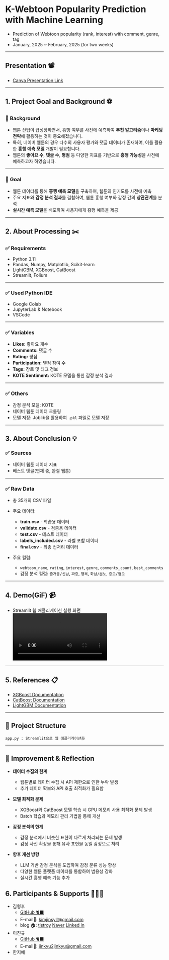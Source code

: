 # K-Webtoon Popularity Prediction with Machine Learning

* Prediction of Webtoon popularity (rank, interest) with comment, genre, tag
* January, 2025 \~ February, 2025 (for two weeks)

---

## **Presentation** 📽️

* [Canva Presentation Link](https://www.canva.com/design/DAGeC0mo_Ys/U_E-Bp7JnTml4pxRkTmq4w/view?utm_content=DAGeC0mo_Ys&utm_campaign=designshare&utm_medium=link2&utm_source=uniquelinks&utlId=ha6cdc818c4)

---

## 1. **Project Goal and Background** ⚽

### 🚀 **Background**

* 웹툰 산업이 급성장하면서, 흥행 여부를 사전에 예측하여 **추천 알고리즘**이나 **마케팅 전략**에 활용하는 것이 중요해졌습니다.
* 특히, 네이버 웹툰의 경우 다수의 사용자 평가와 댓글 데이터가 존재하여, 이를 활용한 **흥행 예측 모델** 개발이 필요합니다.
* 웹툰의 **좋아요 수**, **댓글 수**, **평점** 등 다양한 지표를 기반으로 **흥행 가능성**을 사전에 예측하고자 하였습니다.

---

### 🎯 **Goal**

* 웹툰 데이터를 통해 **흥행 예측 모델**을 구축하여, 웹툰의 인기도를 사전에 예측
* 주요 지표와 **감정 분석 결과**를 결합하여, 웹툰 흥행 여부와 감정 간의 **상관관계**를 분석
* **실시간 예측 모델**을 배포하여 사용자에게 흥행 예측을 제공

---

## 2. **About Processing** ✂️

### ✅ **Requirements**

* Python 3.11
* Pandas, Numpy, Matplotlib, Scikit-learn
* LightGBM, XGBoost, CatBoost
* Streamlit, Folium

---

### ✅ **Used Python IDE**

* Google Colab
* JupyterLab & Notebook
* VSCode

---

### ✅ **Variables**

* **Likes:** 좋아요 개수
* **Comments:** 댓글 수
* **Rating:** 평점
* **Participation:** 별점 참여 수
* **Tags:** 장르 및 태그 정보
* **KOTE Sentiment:** KOTE 모델을 통한 감정 분석 결과

---

### ✅ **Others**

* 감정 분석 모델: KOTE
* 네이버 웹툰 데이터 크롤링
* 모델 저장: Joblib을 활용하여 `.pkl` 파일로 모델 저장

---

## 3. **About Conclusion** 💡

### ✅ **Sources**

* 네이버 웹툰 데이터 지표
* 베스트 댓글(연재 중, 완결 웹툰)

---

### ✅ **Raw Data**

* 총 35개의 CSV 파일
* 주요 데이터:

  * **train.csv** - 학습용 데이터
  * **validate.csv** - 검증용 데이터
  * **test.csv** - 테스트 데이터
  * **labels\_included.csv** - 라벨 포함 데이터
  * **final.csv** - 최종 전처리 데이터
* 주요 컬럼:

  * `webtoon_name`, `rating`, `interest`, `genre`, `comments_count`, `best_comments`
  * 감정 분석 컬럼: `즐거움/신남`, `짜증`, `행복`, `화남/분노`, `증오/혐오`

---

## 4. **Demo(GiF)** 📹

* Streamlit 웹 애플리케이션 실행 화면
<video controls src="1234.mp4" title="Title"></video>

---

## 5. **References** 📋

* [XGBoost Documentation](https://xgboost.readthedocs.io/en/stable/)
* [CatBoost Documentation](https://catboost.ai/en/docs/)
* [LightGBM Documentation](https://lightgbm.readthedocs.io/en/latest/)

---

## 📌 **Project Structure**

```
app.py : Streamlit으로 웹 애플리케이션화
```

---

## 📌 **Improvement & Reflection**

* **데이터 수집의 한계**

  * 웹툰별로 데이터 수집 시 API 제한으로 인한 누락 발생
  * 추가 데이터 확보와 API 호출 최적화가 필요함

* **모델 최적화 문제**

  * XGBoost와 CatBoost 모델 학습 시 GPU 메모리 사용 최적화 문제 발생
  * Batch 학습과 메모리 관리 기법을 통해 개선

* **감정 분석의 한계**

  * 감정 분석에서 비슷한 표현이 다르게 처리되는 문제 발생
  * 감정 사전 확장을 통해 유사 표현을 동일 감정으로 처리

* **향후 개선 방향**

  * LLM 기반 감정 분석을 도입하여 감정 분류 성능 향상
  * 다양한 웹툰 플랫폼 데이터를 통합하여 범용성 강화
  * 실시간 흥행 예측 기능 추가


## 6. Participants & Supports 🧑‍🤝‍🧑
- 김형후
  -  [GitHub 🐈‍⬛](https://github.com/Shaerrr)
  - E-mail📧: kimjinsyll@gmail.com
  - blog 🏠: [tistroy](https://huhulog.tistory.com/ "티스토리 블로그") [Naver](https://blog.naver.com/dcfjk1234 "네이버 블로그") [Linked in](https://www.linkedin.com/in/%ED%98%95%ED%9B%84-%EA%B9%80-905659337/)
- 이진규 
  -  [GitHub 🐈‍⬛](https://github.com/OnyX0000)
  - E-mail📧: jinkyu2jinkyu@gmail.com
- 한지예
